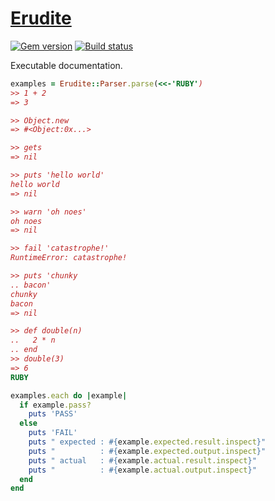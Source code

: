 # [Erudite][1]

[![Gem version][2]][3]
[![Build status][4]][5]

Executable documentation.

``` rb
examples = Erudite::Parser.parse(<<-'RUBY')
>> 1 + 2
=> 3

>> Object.new
=> #<Object:0x...>

>> gets
=> nil

>> puts 'hello world'
hello world
=> nil

>> warn 'oh noes'
oh noes
=> nil

>> fail 'catastrophe!'
RuntimeError: catastrophe!

>> puts 'chunky
.. bacon'
chunky
bacon
=> nil

>> def double(n)
..   2 * n
.. end
>> double(3)
=> 6
RUBY

examples.each do |example|
  if example.pass?
    puts 'PASS'
  else
    puts 'FAIL'
    puts " expected : #{example.expected.result.inspect}"
    puts "          : #{example.expected.output.inspect}"
    puts " actual   : #{example.actual.result.inspect}"
    puts "          : #{example.actual.output.inspect}"
  end
end
```

[1]: https://github.com/tfausak/erudite
[2]: https://badge.fury.io/rb/erudite.svg
[3]: http://rubygems.org/gems/erudite
[4]: https://travis-ci.org/tfausak/erudite.svg
[5]: https://travis-ci.org/tfausak/erudite
